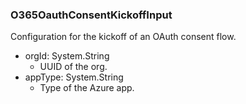 ### O365OauthConsentKickoffInput
Configuration for the kickoff of an OAuth consent flow.

- orgId: System.String
  - UUID of the org.
- appType: System.String
  - Type of the Azure app.

